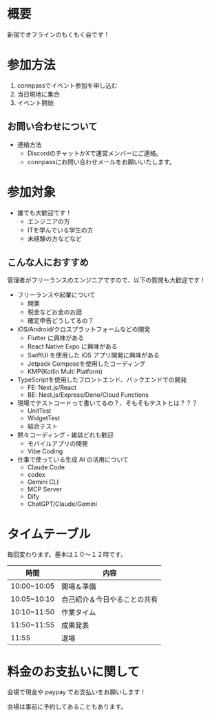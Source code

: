 # 概要

新宿でオフラインのもくもく会です！

# 参加方法

1. connpassでイベント参加を申し込む
2. 当日現地に集合
3. イベント開始

## お問い合わせについて
* 連絡方法
    * DiscordのチャットかXで運営メンバーにご連絡。
    * connpassにお問い合わせメールをお願いいたします。

# 参加対象

* 誰でも大歓迎です！
    * エンジニアの方
    * ITを学んでいる学生の方
    * 未経験の方などなど

## こんな人におすすめ

管理者がフリーランスのエンジニアですので、以下の質問も大歓迎です！

- フリーランスや起業について
    - 開業
    - 税金などお金のお話
    - 確定申告どうしてるの？
- iOS/Android/クロスプラットフォームなどの開発
    - Flutter に興味がある
    - React Native Expo に興味がある
    - SwiftUI を使用した iOS アプリ開発に興味がある
    - Jetpack Composeを使用したコーディング
    - KMP(Kotlin Multi Platform)
- TypeScriptを使用したフロントエンド、バックエンドでの開発
	- FE: Next.js/React
	- BE: Nest.js/Express/Deno/Cloud Functions
- 現場でテストコードって書いてるの？、そもそもテストとは？？？
	- UnitTest
	- WidgetTest
	- 結合テスト
- 黙々コーディング・雑談どれも歓迎
    - モバイルアプリの開発
    - Vibe Coding
- 仕事で使っている生成 AI の活用について
    - Claude Code
    - codex
    - Gemini CLI
    - MCP Server
    - Dify
    - ChatGPT/Claude/Gemini

# タイムテーブル
毎回変わります。基本は１０〜１２時です。

| 時間        | 内容                         |
| ----------- | ---------------------------- |
| 10:00~10:05 | 開場＆準備                   |
| 10:05~10:10 | 自己紹介＆今日やることの共有 |
| 10:10~11:50 | 作業タイム                   |
| 11:50~11:55 | 成果発表                     |
| 11:55       | 退場                         |

# 料金のお支払いに関して

会場で現金や paypay でお支払いをお願いします！

会場は事前に予約してあることもあります。